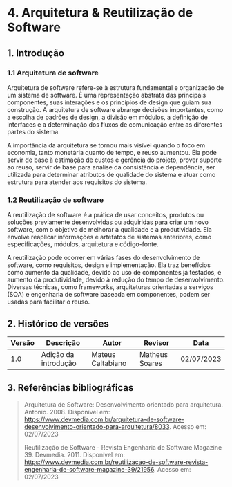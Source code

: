 # 4. Arquitetura & Reutilização de Software

## 1. Introdução

### 1.1 Arquitetura de software

Arquitetura de software refere-se à estrutura fundamental e organização de um sistema de software. É uma representação abstrata das principais componentes, suas interações e os princípios de design que guiam sua construção. A arquitetura de software abrange decisões importantes, como a escolha de padrões de design, a divisão em módulos, a definição de interfaces e a determinação dos fluxos de comunicação entre as diferentes partes do sistema.

A importância da arquitetura se tornou mais visível quando o foco em economia, tanto monetária quanto de tempo, e reuso aumentou. Ela pode servir de base à estimação de custos e gerência do projeto, prover suporte ao reuso, servir de base para análise da consistência e dependência, ser utilizada para determinar atributos de qualidade do sistema e atuar como estrutura para atender aos requisitos do sistema.

### 1.2 Reutilização de software

A reutilização de software é a prática de usar conceitos, produtos ou soluções previamente desenvolvidas ou adquiridas para criar um novo software, com o objetivo de melhorar a qualidade e a produtividade. Ela envolve reaplicar informações e artefatos de sistemas anteriores, como especificações, módulos, arquitetura e código-fonte.

A reutilização pode ocorrer em várias fases do desenvolvimento de software, como requisitos, design e implementação. Ela traz benefícios como aumento da qualidade, devido ao uso de componentes já testados, e aumento da produtividade, devido à redução do tempo de desenvolvimento. Diversas técnicas, como frameworks, arquiteturas orientadas a serviços (SOA) e engenharia de software baseada em componentes, podem ser usadas para facilitar o reuso.

## 2. Histórico de versões

| Versão | Descrição            | Autor             | Revisor        | Data       |
| ------ | -------------------- | ----------------- | -------------- | ---------- |
| 1.0    | Adição da introdução | Mateus Caltabiano | Matheus Soares | 02/07/2023 |

## 3. Referências bibliográficas

> Arquitetura de Software: Desenvolvimento orientado para arquitetura. Antonio. 2008. Disponível em: https://www.devmedia.com.br/arquitetura-de-software-desenvolvimento-orientado-para-arquitetura/8033. Acesso em: 02/07/2023
>
> Reutilização de Software - Revista Engenharia de Software Magazine 39. Devmedia. 2011. Disponível em: https://www.devmedia.com.br/reutilizacao-de-software-revista-engenharia-de-software-magazine-39/21956. Acesso em: 02/07/2023
